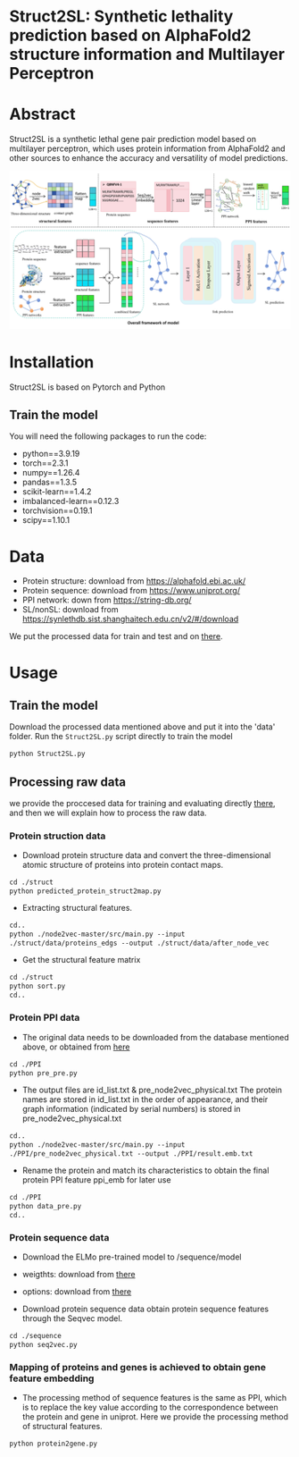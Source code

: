 # Struct2SL: Synthetic lethality prediction based on AlphaFold2 structure information and Multilayer Perceptron
# Abstract
Struct2SL is a synthetic lethal gene pair prediction model based on multilayer perceptron, which uses protein information from AlphaFold2 and other sources to enhance the accuracy and versatility of model predictions.


![image](https://github.com/hyr-hit/Struct2SL/blob/main/image/FRAME.jpg)


# Installation
Struct2SL is based on Pytorch and Python
## Train the model
You will need the following packages to run the code:
- python==3.9.19
- torch==2.3.1
- numpy==1.26.4
- pandas==1.3.5
- scikit-learn==1.4.2
- imbalanced-learn==0.12.3
- torchvision==0.19.1
- scipy==1.10.1


# Data
- Protein structure: download from https://alphafold.ebi.ac.uk/
- Protein sequence: download from https://www.uniprot.org/
- PPI network: down from https://string-db.org/
- SL/nonSL: download from https://synlethdb.sist.shanghaitech.edu.cn/v2/#/download
  
We put the processed data for train and test and on [there](https://figshare.com/articles/dataset/the_processed_data/28263827). 


# Usage
## Train the model
Download the processed data mentioned above and put it into the 'data' folder. Run the ``Struct2SL.py`` script directly to train the model
 ```python
 python Struct2SL.py
 ``` 

## Processing raw data
we provide the proccesed data for training and evaluating directly [there](https://figshare.com/articles/dataset/the_processed_data/28263827), and then we will explain how to process the raw data.
### Protein struction data
- Download protein structure data and convert the three-dimensional atomic structure of proteins into protein contact maps.
```
cd ./struct
python predicted_protein_struct2map.py
```
- Extracting structural features.
```
cd..
python ./node2vec-master/src/main.py --input ./struct/data/proteins_edgs --output ./struct/data/after_node_vec
```
- Get the structural feature matrix
```
cd ./struct
python sort.py
cd..
```

### Protein PPI data
- The original data needs to be downloaded from the database mentioned above, or obtained from [here](https://figshare.com/articles/dataset/PPI_raw_data/28264199?file=51876317)
```
cd ./PPI
python pre_pre.py
```
- The output files are id_list.txt & pre_node2vec_physical.txt
The protein names are stored in id_list.txt in the order of appearance, and their graph information (indicated by serial numbers) is stored in pre_node2vec_physical.txt
```
cd..
python ./node2vec-master/src/main.py --input ./PPI/pre_node2vec_physical.txt --output ./PPI/result.emb.txt
```
- Rename the protein and match its characteristics to obtain the final protein PPI feature ppi_emb for later use
```
cd ./PPI
python data_pre.py
cd..
```

### Protein sequence data
- Download the ELMo pre-trained model to /sequence/model
- weigthts: download from [there](https://s3-us-west-2.amazonaws.com/allennlp/models/elmo/2x4096_512_2048cnn_2xhighway/elmo_2x4096_512_2048cnn_2xhighway_weights.hdf5)
- options: download from [there](https://s3-us-west-2.amazonaws.com/allennlp/models/elmo/2x4096_512_2048cnn_2xhighway/elmo_2x4096_512_2048cnn_2xhighway_options.json)

- Download protein sequence data obtain protein sequence features through the Seqvec model.
```
cd ./sequence
python seq2vec.py
```

### Mapping of proteins and genes is achieved to obtain gene feature embedding
- The processing method of sequence features is the same as PPI, which is to replace the key value according to the correspondence between the protein and gene in uniprot. Here we provide the processing method of structural features.
```
python protein2gene.py
```

